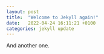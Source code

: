 ```yaml
---
layout: post
title:  "Welcome to Jekyll again!"
date:   2022-04-24 16:11:21 +0100
categories: jekyll update
---
```

And another one.